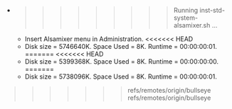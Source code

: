 * >>>>>>>>> Running inst-std-system-alsamixer.sh ...
  * Insert Alsamixer menu in Administration.
<<<<<<< HEAD
  * Disk size = 5746640K. Space Used = 8K. Runtime = 00:00:00:01.
=======
<<<<<<< HEAD
  * Disk size = 5399368K. Space Used = 8K. Runtime = 00:00:00:00.
=======
  * Disk size = 5738096K. Space Used = 8K. Runtime = 00:00:00:01.
>>>>>>> refs/remotes/origin/bullseye
>>>>>>> refs/remotes/origin/bullseye
